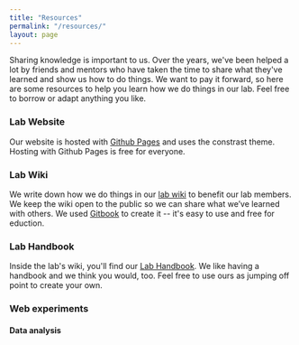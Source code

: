 ```yaml
---
title: "Resources"
permalink: "/resources/"
layout: page
---
```


Sharing knowledge is important to us. Over the years, we've been helped a lot by friends and mentors who have taken the time to share what they've learned and show us how to do things. We want to pay it forward, so here are some resources to help you learn how we do things in our lab. Feel free to borrow or adapt anything you like. 


### Lab Website

Our website is hosted with [Github Pages](https://pages.github.com/) and uses the constrast theme. Hosting with Github Pages is free for everyone. 


### Lab Wiki

We write down how we do things in our [lab wiki](https://wiki.childlanglab.com/) to benefit our lab members. We keep the wiki open to the public so we can share what we’ve learned with others. We used [Gitbook](https://www.gitbook.com/) to create it -- it's easy to use and free for eduction.

### Lab Handbook

Inside the lab's wiki, you'll find our [Lab Handbook](https://wiki.childlanglab.com/resources/lab-handbook). We like having a handbook and we think you would, too. Feel free to use ours as jumping off point to create your own.

### Web experiments



#### Data analysis
